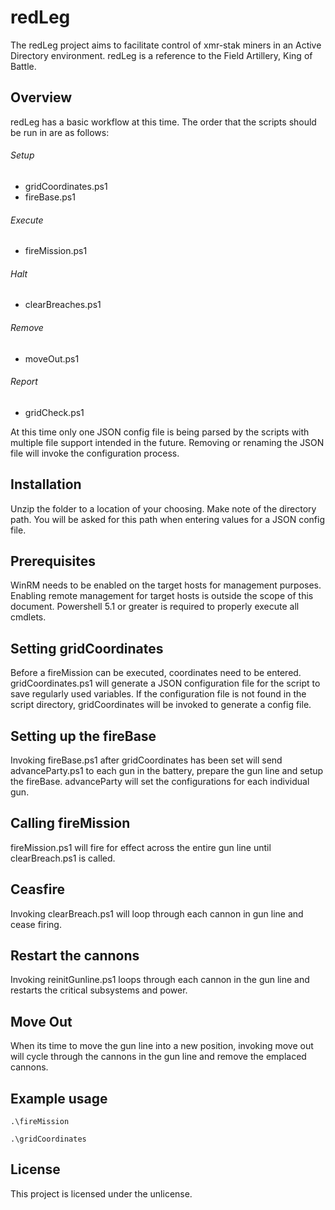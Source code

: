 # redLeg
The redLeg project aims to facilitate control of xmr-stak miners in an Active Directory environment.  redLeg is a reference to the Field Artillery, King of Battle.

## Overview
redLeg has a basic workflow at this time.  The order that the scripts should be run in are as follows:

###### Setup 
- gridCoordinates.ps1
- fireBase.ps1

###### Execute
- fireMission.ps1

###### Halt
- clearBreaches.ps1

###### Remove
- moveOut.ps1

###### Report
- gridCheck.ps1

At this time only one JSON config file is being parsed by the scripts with multiple file support intended in the future.  Removing or renaming the JSON file will invoke the configuration process.

## Installation
Unzip the folder to a location of your choosing.  Make note of the directory path.  You will be asked for this path when entering values for a JSON config file.

## Prerequisites
WinRM needs to be enabled on the target hosts for management purposes.  Enabling remote management for target hosts is outside the scope of this document.  Powershell 5.1 or greater is required to properly execute all cmdlets.

## Setting gridCoordinates
Before a fireMission can be executed, coordinates need to be entered.  gridCoordinates.ps1 will generate a JSON configuration file for the script to save regularly used variables.  If the configuration file is not found in the script directory, gridCoordinates will be invoked to generate a config file.

## Setting up the fireBase
Invoking fireBase.ps1 after gridCoordinates has been set will send advanceParty.ps1 to each gun in the battery, prepare the gun line and setup the fireBase.  advanceParty will set the configurations for each individual gun.

## Calling fireMission
fireMission.ps1 will fire for effect across the entire gun line until clearBreach.ps1 is called.

## Ceasfire
Invoking clearBreach.ps1 will loop through each cannon in gun line and cease firing.

## Restart the cannons
Invoking reinitGunline.ps1 loops through each cannon in the gun line and restarts the critical subsystems and power.

## Move Out
When its time to move the gun line into a new position, invoking move out will cycle through the cannons in the gun line and remove the emplaced cannons.

## Example usage
```
.\fireMission
```
```
.\gridCoordinates
```

## License
This project is licensed under the unlicense.
